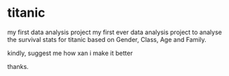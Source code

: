 # titanic
my first data analysis project
my first ever data analysis project to analyse the survival stats for titanic based on Gender, Class, Age and Family.

kindly, suggest me how xan i make it better 

thanks.
